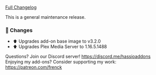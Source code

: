 [Full Changelog][changelog]

This is a general maintenance release.

### :hammer: Changes

- :arrow_up: Upgrades add-on base image to v3.2.0
- :arrow_up: Upgrades Plex Media Server to 1.16.5.1488

[changelog]: https://github.com/hassio-addons/addon-plex/compare/v2.1.2...v2.1.3

Questions? Join our Discord server! https://discord.me/hassioaddons
Enjoying my add-ons? Consider supporting my work: https://patreon.com/frenck